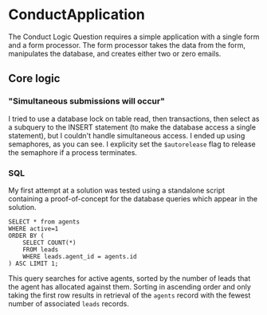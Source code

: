 # ConductApplication
The Conduct Logic Question requires a simple application with a single form and a form processor. The form processor takes the data from the form, manipulates the database, and creates either two or zero emails.

## Core logic

### "Simultaneous submissions will occur"

I tried to use a database lock on table read, then transactions, then select as a subquery to the INSERT statement (to make the database access a single statement), but I couldn't handle simultaneous access.  I ended up using semaphores, as you can see.  I explicity set the `$autorelease` flag to release the semaphore if a process terminates.

### SQL

My first attempt at a solution was tested using a standalone script containing a proof-of-concept for the database queries which appear in the solution.

	SELECT * from agents 
	WHERE active=1 
	ORDER BY (
		SELECT COUNT(*)
		FROM leads 
		WHERE leads.agent_id = agents.id
	) ASC LIMIT 1;

This query searches for active agents, sorted by the number of leads that the agent has allocated against them.  Sorting in ascending order and only taking the first row results in retrieval of the `agents` record with the fewest number of associated `leads` records.

